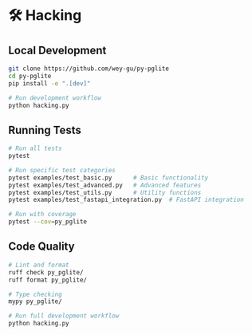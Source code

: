 # 🛠️ Hacking

## Local Development

```bash
git clone https://github.com/wey-gu/py-pglite
cd py-pglite
pip install -e ".[dev]"

# Run development workflow
python hacking.py
```

## Running Tests

```bash
# Run all tests
pytest

# Run specific test categories
pytest examples/test_basic.py      # Basic functionality
pytest examples/test_advanced.py   # Advanced features
pytest examples/test_utils.py      # Utility functions
pytest examples/test_fastapi_integration.py  # FastAPI integration

# Run with coverage
pytest --cov=py_pglite
```

## Code Quality

```bash
# Lint and format
ruff check py_pglite/
ruff format py_pglite/

# Type checking
mypy py_pglite/

# Run full development workflow
python hacking.py
```
